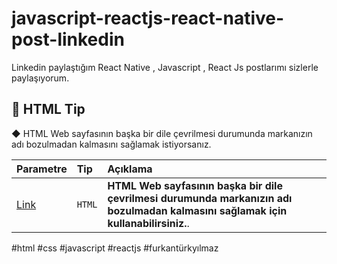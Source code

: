 # javascript-reactjs-react-native-post-linkedin
Linkedin paylaştığım React Native , Javascript , React Js postlarımı sizlerle paylaşıyorum.

## 🎯 HTML Tip

◆ HTML Web sayfasının başka bir dile çevrilmesi durumunda markanızın adı bozulmadan kalmasını sağlamak istiyorsanız.

| Parametre | Tip     | Açıklama                |
| :-------- | :------- | :------------------------- |
| [Link](https://www.linkedin.com/feed/update/urn:li:activity:6893438244155990016/) | `HTML` | **HTML Web sayfasının başka bir dile çevrilmesi durumunda markanızın adı bozulmadan kalmasını sağlamak için kullanabilirsiniz.**. |

#html #css #javascript #reactjs #furkantürkyılmaz

  

  

